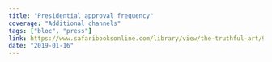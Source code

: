 ```yaml
---
title: "Presidential approval frequency"
coverage: "Additional channels"
tags: ["bloc", "press"]
link: https://www.safaribooksonline.com/library/view/the-truthful-art/9780133440492/ch07.html#ch07
date: "2019-01-16"
---
```

